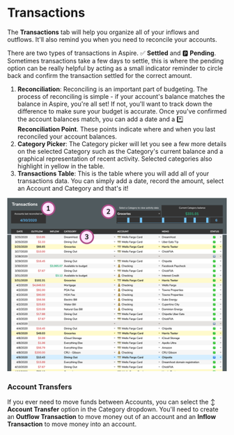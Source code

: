 # Transactions

The **Transactions** tab will help you organize all of your inflows and outflows. It'll also remind you when you need to reconcile your accounts.

There are two types of transactions in Aspire. ✅ **Settled** and 🅿️ **Pending**. Sometimes transactions take a few days to settle, this is where the pending option can be really helpful by acting as a small indicator reminder to circle back and confirm the transaction settled for the correct amount.

1. **Reconciliation**: Reconciling is an important part of budgeting. The process of reconciling is simple - if your account's balance matches the balance in Aspire, you're all set! If not, you'll want to track down the difference to make sure your budget is accurate. Once you've confirmed the account balances match, you can add a date and a \*️⃣ **Reconciliation Point**. These points indicate where and when you last reconciled your account balances.
2. **Category Picker**: The Category picker will let you see a few more details on the selected Category such as the Category's current balance and a graphical representation of recent activity. Selected categories also highlight in yellow in the table.
3. **Transactions Table**: This is the table where you will add all of your transactions data. You can simply add a date, record the amount, select an Account and Category and that's it!

![](../.gitbook/assets/transactions%20%281%29.png)

### Account Transfers

If you ever need to move funds between Accounts, you can select the ↕️ **Account Transfer** option in the Category dropdown. You'll need to create an **Outflow Transaction** to move money out of an account and an **Inflow Transaction** to move money into an account.

